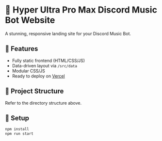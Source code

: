 # 🎵 Hyper Ultra Pro Max Discord Music Bot Website

A stunning, responsive landing site for your Discord Music Bot.

## 🚀 Features
- Fully static frontend (HTML/CSS/JS)
- Data-driven layout via `/src/data`
- Modular CSS/JS
- Ready to deploy on [Vercel](https://vercel.com/)

## 📁 Project Structure
Refer to the directory structure above.

## 🔧 Setup

```bash
npm install
npm run start
